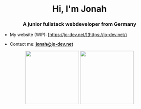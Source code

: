 <h1 align="center">Hi, I'm Jonah</h1>
<h3 align="center">A junior fullstack webdeveloper from Germany</h3>

- My website (WIP): [https://jo-dev.net/](https://jo-dev.net/)

- Contact me: **jonah@jo-dev.net**

<div align="center">
  <img src="https://github-readme-streak-stats.herokuapp.com/?user=Jonah987654321&theme=dracula&hide_border=true" height="175px">
  <img src="https://github-readme-stats.vercel.app/api/top-langs/?username=Jonah987654321&theme=dracula&show_icons=true&hide_border=true&layout=compact" height="175px">
</div>
